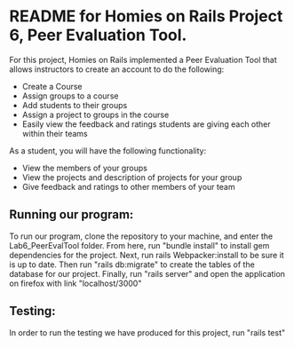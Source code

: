 # README for Homies on Rails Project 6, Peer Evaluation Tool.

For this project, Homies on Rails implemented a Peer Evaluation Tool that allows instructors to create an account to do the following:

* Create a Course
* Assign groups to a course
* Add students to their groups
* Assign a project to groups in the course
* Easily view the feedback and ratings students are giving each other within their teams

As a student, you will have the following functionality:

* View the members of your groups
* View the projects and description of projects for your group
* Give feedback and ratings to other members of your team

## Running our program:

To run our program, clone the repository to your machine, and enter the Lab6_PeerEvalTool folder. From here, run "bundle install" to install gem dependencies for the project. Next, run rails Webpacker:install to be sure it is up to date. Then run "rails db:migrate" to create the tables of the database for our project. Finally, run "rails server" and open the application on firefox with link "localhost/3000"

## Testing:

In order to run the testing we have produced for this project, run "rails test"

